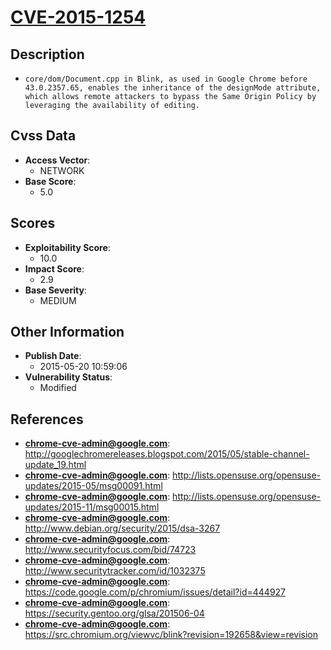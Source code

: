 
# [CVE-2015-1254](https://cve.mitre.org/cgi-bin/cvename.cgi?name=CVE-2015-1254)

## Description

- `core/dom/Document.cpp in Blink, as used in Google Chrome before 43.0.2357.65, enables the inheritance of the designMode attribute, which allows remote attackers to bypass the Same Origin Policy by leveraging the availability of editing.`

## Cvss Data

- **Access Vector**:
  - NETWORK
- **Base Score**:
  - 5.0

## Scores

- **Exploitability Score**:
  - 10.0
- **Impact Score**:
  - 2.9
- **Base Severity**:
  - MEDIUM

## Other Information

- **Publish Date**:
  - 2015-05-20 10:59:06
- **Vulnerability Status**:
  - Modified

## References

- **chrome-cve-admin@google.com**: http://googlechromereleases.blogspot.com/2015/05/stable-channel-update_19.html
- **chrome-cve-admin@google.com**: http://lists.opensuse.org/opensuse-updates/2015-05/msg00091.html
- **chrome-cve-admin@google.com**: http://lists.opensuse.org/opensuse-updates/2015-11/msg00015.html
- **chrome-cve-admin@google.com**: http://www.debian.org/security/2015/dsa-3267
- **chrome-cve-admin@google.com**: http://www.securityfocus.com/bid/74723
- **chrome-cve-admin@google.com**: http://www.securitytracker.com/id/1032375
- **chrome-cve-admin@google.com**: https://code.google.com/p/chromium/issues/detail?id=444927
- **chrome-cve-admin@google.com**: https://security.gentoo.org/glsa/201506-04
- **chrome-cve-admin@google.com**: https://src.chromium.org/viewvc/blink?revision=192658&view=revision
